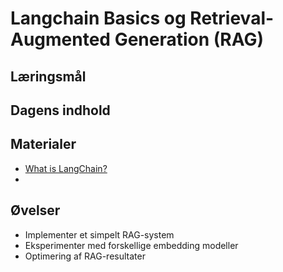 # Langchain Basics og Retrieval-Augmented Generation (RAG)

## Læringsmål

## Dagens indhold


## Materialer
* [What is LangChain?](https://www.youtube.com/watch?v=1bUy-1hGZpI)
* []()

## Øvelser
* Implementer et simpelt RAG-system
* Eksperimenter med forskellige embedding modeller
* Optimering af RAG-resultater
